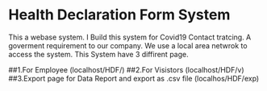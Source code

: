 # Health Declaration Form System 
This a webase system. I Build this system for Covid19 Contact tratcing. 
A goverment requirement to our company. We use a local area netwrok to access the system. 
This System have 3 diffirent page. 

  ##1.For Employee (localhost/HDF/) 
  ##2.For Visistors (localhost/HDF/v)
  ##3.Export page for Data Report and export as .csv file (localhos/HDF/exp) 

